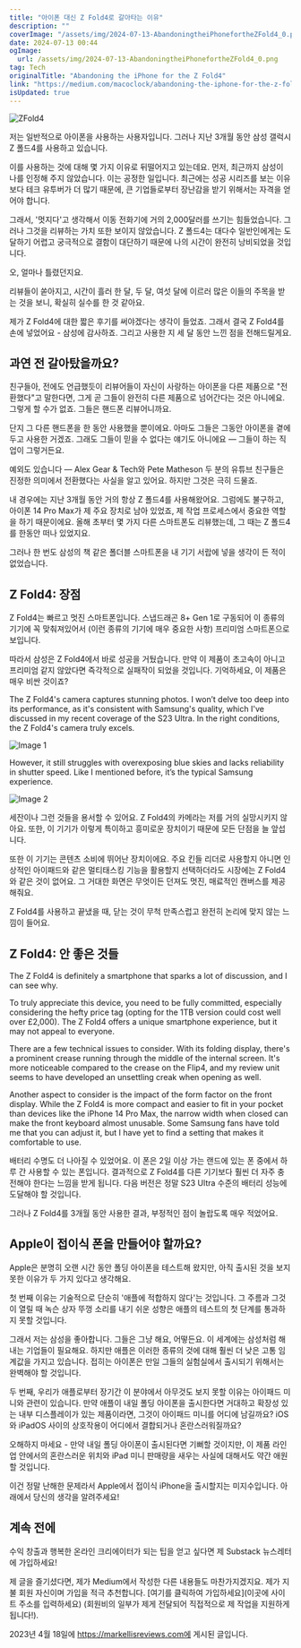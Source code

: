 ```yaml
---
title: "아이폰 대신 Z Fold4로 갈아타는 이유"
description: ""
coverImage: "/assets/img/2024-07-13-AbandoningtheiPhonefortheZFold4_0.png"
date: 2024-07-13 00:44
ogImage:
  url: /assets/img/2024-07-13-AbandoningtheiPhonefortheZFold4_0.png
tag: Tech
originalTitle: "Abandoning the iPhone for the Z Fold4"
link: "https://medium.com/macoclock/abandoning-the-iphone-for-the-z-fold4-b83d2284e7fe"
isUpdated: true
---
```


![ZFold4](/assets/img/2024-07-13-AbandoningtheiPhonefortheZFold4_0.png)

저는 일반적으로 아이폰을 사용하는 사용자입니다. 그러나 지난 3개월 동안 삼성 갤럭시 Z 폴드4를 사용하고 있습니다.

이를 사용하는 것에 대해 몇 가지 이유로 뒤떨어지고 있는데요. 먼저, 최근까지 삼성이 나를 인정해 주지 않았습니다. 이는 공정한 일입니다. 최근에는 성공 시리즈를 보는 이유보다 테크 유투버가 더 많기 때문에, 큰 기업들로부터 장난감을 받기 위해서는 자격을 얻어야 합니다.

그래서, '멋지다'고 생각해서 이동 전화기에 거의 2,000달러를 쓰기는 힘들었습니다. 그러나 그것을 리뷰하는 가치 또한 보이지 않았습니다. Z 폴드4는 대다수 일반인에게는 도달하기 어렵고 궁극적으로 결함이 대단하기 때문에 나의 시간이 완전히 낭비되었을 것입니다.

<!-- cozy-coder - 수평 -->

<ins class="adsbygoogle"
     style="display:block"
     data-ad-client="ca-pub-4877378276818686"
     data-ad-slot="1107185301"
     data-ad-format="auto"
     data-full-width-responsive="true"></ins>

<script>
     (adsbygoogle = window.adsbygoogle || []).push({});
</script>

오, 얼마나 틀렸던지요.

리뷰들이 쏟아지고, 시간이 흘러 한 달, 두 달, 여섯 달에 이르러 많은 이들의 주목을 받는 것을 보니, 확실히 실수를 한 것 같아요.

제가 Z Fold4에 대한 짧은 후기를 써야겠다는 생각이 들었죠. 그래서 결국 Z Fold4를 손에 넣었어요 - 삼성에 감사하죠. 그리고 사용한 지 세 달 동안 느낀 점을 전해드릴게요.

## 과연 전 갈아탔을까요?

<!-- cozy-coder - 수평 -->

<ins class="adsbygoogle"
     style="display:block"
     data-ad-client="ca-pub-4877378276818686"
     data-ad-slot="1107185301"
     data-ad-format="auto"
     data-full-width-responsive="true"></ins>

<script>
     (adsbygoogle = window.adsbygoogle || []).push({});
</script>

친구들아, 전에도 언급했듯이 리뷰어들이 자신이 사랑하는 아이폰을 다른 제품으로 "전환했다"고 말한다면, 그게 곧 그들이 완전히 다른 제품으로 넘어간다는 것은 아니에요. 그렇게 할 수가 없죠. 그들은 핸드폰 리뷰어니까요.

단지 그 다른 핸드폰을 한 동안 사용했을 뿐이에요. 아마도 그들은 그동안 아이폰을 곁에 두고 사용한 거겠죠. 그래도 그들이 믿을 수 없다는 얘기도 아니에요 — 그들이 하는 직업이 그렇거든요.

예외도 있습니다 — Alex Gear & Tech와 Pete Matheson 두 분의 유튜브 친구들은 진정한 의미에서 전환했다는 사실을 알고 있어요. 하지만 그것은 극히 드물죠.

내 경우에는 지난 3개월 동안 거의 항상 Z 폴드4를 사용해왔어요. 그럼에도 불구하고, 아이폰 14 Pro Max가 제 주요 장치로 남아 있었죠, 제 작업 프로세스에서 중요한 역할을 하기 때문이에요. 올해 초부터 몇 가지 다른 스마트폰도 리뷰했는데, 그 때는 Z 폴드4를 한동안 떠나 있었지요.

<!-- cozy-coder - 수평 -->

<ins class="adsbygoogle"
     style="display:block"
     data-ad-client="ca-pub-4877378276818686"
     data-ad-slot="1107185301"
     data-ad-format="auto"
     data-full-width-responsive="true"></ins>

<script>
     (adsbygoogle = window.adsbygoogle || []).push({});
</script>

그러나 한 번도 삼성의 책 같은 폴더블 스마트폰을 내 기기 서랍에 넣을 생각이 든 적이 없었습니다.

## Z Fold4: 장점

Z Fold4는 빠르고 멋진 스마트폰입니다. 스냅드래곤 8+ Gen 1로 구동되어 이 종류의 기기에 꼭 맞춰져있어서 (이런 종류의 기기에 매우 중요한 사항) 프리미엄 스마트폰으로 보입니다.

따라서 삼성은 Z Fold4에서 바로 성공을 거뒀습니다. 만약 이 제품이 초고속이 아니고 프리미엄 같지 않았다면 즉각적으로 실패작이 되었을 것입니다. 기억하세요, 이 제품은 매우 비싼 것이죠?

<!-- cozy-coder - 수평 -->

<ins class="adsbygoogle"
     style="display:block"
     data-ad-client="ca-pub-4877378276818686"
     data-ad-slot="1107185301"
     data-ad-format="auto"
     data-full-width-responsive="true"></ins>

<script>
     (adsbygoogle = window.adsbygoogle || []).push({});
</script>

The Z Fold4's camera captures stunning photos. I won’t delve too deep into its performance, as it's consistent with Samsung's quality, which I've discussed in my recent coverage of the S23 Ultra. In the right conditions, the Z Fold4's camera truly excels.

![Image 1](/assets/img/2024-07-13-AbandoningtheiPhonefortheZFold4_1.png)

However, it still struggles with overexposing blue skies and lacks reliability in shutter speed. Like I mentioned before, it’s the typical Samsung experience.

![Image 2](/assets/img/2024-07-13-AbandoningtheiPhonefortheZFold4_2.png)

<!-- cozy-coder - 수평 -->

<ins class="adsbygoogle"
     style="display:block"
     data-ad-client="ca-pub-4877378276818686"
     data-ad-slot="1107185301"
     data-ad-format="auto"
     data-full-width-responsive="true"></ins>

<script>
     (adsbygoogle = window.adsbygoogle || []).push({});
</script>

세잔이나 그런 것들을 용서할 수 있어요. Z Fold4의 카메라는 저를 거의 실망시키지 않아요. 또한, 이 기기가 이렇게 특이하고 흥미로운 장치이기 때문에 모든 단점을 늘 앞섭니다.

또한 이 기기는 콘텐츠 소비에 뛰어난 장치이에요. 주요 킨들 리더로 사용할지 아니면 인상적인 아이패드와 같은 멀티태스킹 기능을 활용할지 선택하더라도 시장에는 Z Fold4와 같은 것이 없어요. 그 거대한 화면은 무엇이든 던져도 멋진, 매료적인 캔버스를 제공해줘요.

Z Fold4를 사용하고 끝냈을 때, 닫는 것이 무척 만족스럽고 완전히 논리에 맞지 않는 느낌이 들어요.

## Z Fold4: 안 좋은 것들

<!-- cozy-coder - 수평 -->

<ins class="adsbygoogle"
     style="display:block"
     data-ad-client="ca-pub-4877378276818686"
     data-ad-slot="1107185301"
     data-ad-format="auto"
     data-full-width-responsive="true"></ins>

<script>
     (adsbygoogle = window.adsbygoogle || []).push({});
</script>

The Z Fold4 is definitely a smartphone that sparks a lot of discussion, and I can see why.

To truly appreciate this device, you need to be fully committed, especially considering the hefty price tag (opting for the 1TB version could cost well over £2,000). The Z Fold4 offers a unique smartphone experience, but it may not appeal to everyone.

There are a few technical issues to consider. With its folding display, there's a prominent crease running through the middle of the internal screen. It's more noticeable compared to the crease on the Flip4, and my review unit seems to have developed an unsettling creak when opening as well.

Another aspect to consider is the impact of the form factor on the front display. While the Z Fold4 is more compact and easier to fit in your pocket than devices like the iPhone 14 Pro Max, the narrow width when closed can make the front keyboard almost unusable. Some Samsung fans have told me that you can adjust it, but I have yet to find a setting that makes it comfortable to use.

<!-- cozy-coder - 수평 -->

<ins class="adsbygoogle"
     style="display:block"
     data-ad-client="ca-pub-4877378276818686"
     data-ad-slot="1107185301"
     data-ad-format="auto"
     data-full-width-responsive="true"></ins>

<script>
     (adsbygoogle = window.adsbygoogle || []).push({});
</script>

배터리 수명도 더 나아질 수 있었어요. 이 폰은 2일 이상 가는 랜드에 있는 폰 중에서 하루 간 사용할 수 있는 폰입니다. 결과적으로 Z Fold4를 다른 기기보다 훨씬 더 자주 충전해야 한다는 느낌을 받게 됩니다. 다음 버전은 정말 S23 Ultra 수준의 배터리 성능에 도달해야 할 것입니다.

그러나 Z Fold4를 3개월 동안 사용한 결과, 부정적인 점이 놀랍도록 매우 적었어요.

## Apple이 접이식 폰을 만들어야 할까요?

Apple은 분명히 오랜 시간 동안 폴딩 아이폰을 테스트해 왔지만, 아직 출시된 것을 보지 못한 이유가 두 가지 있다고 생각해요.

<!-- cozy-coder - 수평 -->

<ins class="adsbygoogle"
     style="display:block"
     data-ad-client="ca-pub-4877378276818686"
     data-ad-slot="1107185301"
     data-ad-format="auto"
     data-full-width-responsive="true"></ins>

<script>
     (adsbygoogle = window.adsbygoogle || []).push({});
</script>

첫 번째 이유는 기술적으로 단순히 '애플에 적합하지 않다'는 것입니다. 그 주름과 그것이 열릴 때 녹슨 상자 뚜껑 소리를 내기 쉬운 성향은 애플의 테스트의 첫 단계를 통과하지 못할 것입니다.

그래서 저는 삼성을 좋아합니다. 그들은 그냥 해요, 어떻든요. 이 세계에는 삼성처럼 해내는 기업들이 필요해요. 하지만 애플은 이러한 종류의 것에 대해 훨씬 더 낮은 고통 임계값을 가지고 있습니다. 접히는 아이폰은 만일 그들의 실험실에서 출시되기 위해서는 완벽해야 할 것입니다.

두 번째, 우리가 애플로부터 장기간 이 분야에서 아무것도 보지 못할 이유는 아이패드 미니와 관련이 있습니다. 만약 애플이 내일 폴딩 아이폰을 출시한다면 거대하고 확장성 있는 내부 디스플레이가 있는 제품이라면, 그것이 아이패드 미니를 어디에 남길까요? iOS와 iPadOS 사이의 상호작용이 어디에서 결합되거나 혼란스러워질까요?

오해하지 마세요 - 만약 내일 폴딩 아이폰이 출시된다면 기뻐할 것이지만, 이 제품 라인업 안에서의 혼란스러운 위치와 iPad 미니 판매량을 새우는 사실에 대해서도 약간 애원할 것입니다.

<!-- cozy-coder - 수평 -->

<ins class="adsbygoogle"
     style="display:block"
     data-ad-client="ca-pub-4877378276818686"
     data-ad-slot="1107185301"
     data-ad-format="auto"
     data-full-width-responsive="true"></ins>

<script>
     (adsbygoogle = window.adsbygoogle || []).push({});
</script>

이건 정말 난해한 문제라서 Apple에서 접이식 iPhone을 출시할지는 미지수입니다. 아래에서 당신의 생각을 알려주세요!

## 계속 전에

수익 창출과 행복한 온라인 크리에이터가 되는 팁을 얻고 싶다면 제 Substack 뉴스레터에 가입하세요!

제 글을 즐기셨다면, 제가 Medium에서 작성한 다른 내용들도 마찬가지겠지요. 제가 지불 회원 자신이며 가입을 적극 추천합니다. [여기를 클릭하여 가입하세요](이곳에 사이트 주소를 입력하세요) (회원비의 일부가 제게 전달되어 직접적으로 제 작업을 지원하게 됩니다!).

<!-- cozy-coder - 수평 -->

<ins class="adsbygoogle"
     style="display:block"
     data-ad-client="ca-pub-4877378276818686"
     data-ad-slot="1107185301"
     data-ad-format="auto"
     data-full-width-responsive="true"></ins>

<script>
     (adsbygoogle = window.adsbygoogle || []).push({});
</script>

2023년 4월 18일에 https://markellisreviews.com에 게시된 글입니다.
